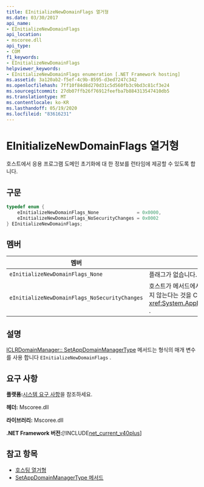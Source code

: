 ```yaml
---
title: EInitializeNewDomainFlags 열거형
ms.date: 03/30/2017
api_name:
- EInitializeNewDomainFlags
api_location:
- mscoree.dll
api_type:
- COM
f1_keywords:
- EInitializeNewDomainFlags
helpviewer_keywords:
- EInitializeNewDomainFlags enumeration [.NET Framework hosting]
ms.assetid: 3a120ab2-f5ef-4c9b-8595-d3ed7247c342
ms.openlocfilehash: 7ff10f84d8d270d31c5d560fb3c9bd3c81cf3e24
ms.sourcegitcommit: 27db07ffb26f76912feefba7b884313547410db5
ms.translationtype: MT
ms.contentlocale: ko-KR
ms.lasthandoff: 05/19/2020
ms.locfileid: "83616231"
---
```

# <a name="einitializenewdomainflags-enumeration"></a>EInitializeNewDomainFlags 열거형
호스트에서 응용 프로그램 도메인 초기화에 대 한 정보를 런타임에 제공할 수 있도록 합니다.  
  
## <a name="syntax"></a>구문  
  
```cpp  
typedef enum {  
    eInitializeNewDomainFlags_None              = 0x0000,  
    eInitializeNewDomainFlags_NoSecurityChanges = 0x0002  
} EInitializeNewDomainFlags;  
```  
  
## <a name="members"></a>멤버  
  
|멤버|설명|  
|------------|-----------------|  
|`eInitializeNewDomainFlags_None`|플래그가 없습니다.|  
|`eInitializeNewDomainFlags_NoSecurityChanges`|호스트가 메서드에서 응용 프로그램 도메인의 보안 상태를 변경 하지 않는다는 것을 CLR (공용 언어 런타임)에 알립니다 <xref:System.AppDomainManager.InitializeNewDomain%2A> .|  
  
## <a name="remarks"></a>설명  
 [ICLRDomainManager:: SetAppDomainManagerType](iclrdomainmanager-setappdomainmanagertype-method.md) 메서드는 형식의 매개 변수를 사용 합니다 `EInitializeNewDomainFlags` .  
  
## <a name="requirements"></a>요구 사항  
 **플랫폼:**[시스템 요구 사항](../../get-started/system-requirements.md)을 참조하세요.  
  
 **헤더:** Mscoree.dll  
  
 **라이브러리:** Mscoree.dll  
  
 **.NET Framework 버전:**[!INCLUDE[net_current_v40plus](../../../../includes/net-current-v40plus-md.md)]  
  
## <a name="see-also"></a>참고 항목

- [호스팅 열거형](hosting-enumerations.md)
- [SetAppDomainManagerType 메서드](iclrdomainmanager-setappdomainmanagertype-method.md)
